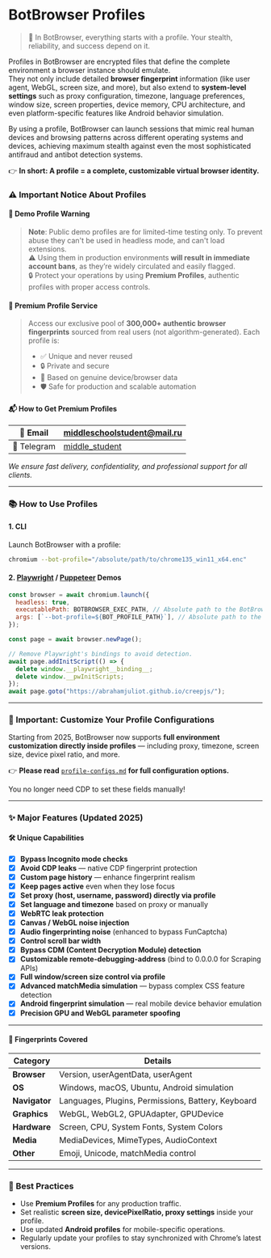 # BotBrowser Profiles

> 📢 In BotBrowser, everything starts with a profile. Your stealth, reliability, and success depend on it.

Profiles in BotBrowser are encrypted files that define the complete environment a browser instance should emulate.  
They not only include detailed **browser fingerprint** information (like user agent, WebGL, screen size, and more), but also extend to **system-level settings** such as proxy configuration, timezone, language preferences, window size, screen properties, device memory, CPU architecture, and even platform-specific features like Android behavior simulation.  

By using a profile, BotBrowser can launch sessions that mimic real human devices and browsing patterns across different operating systems and devices, achieving maximum stealth against even the most sophisticated antifraud and antibot detection systems.

👉 **In short: A profile = a complete, customizable virtual browser identity.**

### ⚠️ Important Notice About Profiles

#### 🚨 Demo Profile Warning
> **Note**: Public demo profiles are for limited-time testing only. To prevent abuse they can't be used in headless mode, and can't load extensions.  
> ⚠️ Using them in production environments **will result in immediate account bans**, as they’re widely circulated and easily flagged.  
>  🔒 Protect your operations by using **Premium Profiles**, authentic profiles with proper access controls.  

#### 🌟 Premium Profile Service
> Access our exclusive pool of **300,000+ authentic browser fingerprints** sourced from real users (not algorithm-generated). Each profile is:
> - ✅ Unique and never reused
> - 🔒 Private and secure
> - 👤 Based on genuine device/browser data
> - 🛡️ Safe for production and scalable automation

#### 📬 How to Get Premium Profiles
| 📧 Email | [middleschoolstudent@mail.ru](mailto:middleschoolstudent@mail.ru) |
|----------|-----------------------------------------------------------|
| 📱 Telegram | [middle_student](https://t.me/middle_student) |

*We ensure fast delivery, confidentiality, and professional support for all clients.*

---

### 📚 How to Use Profiles

#### 1. CLI

Launch BotBrowser with a profile:

```bash
chromium --bot-profile="/absolute/path/to/chrome135_win11_x64.enc"
```

#### 2. [Playwright](demo/playwright) / [Puppeteer](demo/puppeteer) Demos

```javascript
const browser = await chromium.launch({
  headless: true,
  executablePath: BOTBROWSER_EXEC_PATH, // Absolute path to the BotBrowser executable
  args: [`--bot-profile=${BOT_PROFILE_PATH}`], // Absolute path to the bot profile
});

const page = await browser.newPage();

// Remove Playwright's bindings to avoid detection.
await page.addInitScript(() => {
  delete window.__playwright__binding__;
  delete window.__pwInitScripts;
});
await page.goto("https://abrahamjuliot.github.io/creepjs/");
```


---

### 📖 Important: Customize Your Profile Configurations

Starting from 2025, BotBrowser now supports **full environment customization directly inside profiles** — including proxy, timezone, screen size, device pixel ratio, and more.

👉 **Please read** [`profile-configs.md`](https://github.com/MiddleSchoolStudent/BotBrowser/blob/main/profiles/profile-configs.md) **for full configuration options.**

You no longer need CDP to set these fields manually!

---

### ✨ Major Features (Updated 2025)

#### 🛠️ Unique Capabilities

- [x] **Bypass Incognito mode checks**
- [x] **Avoid CDP leaks** — native CDP fingerprint protection
- [x] **Custom page history** — enhance fingerprint realism
- [x] **Keep pages active** even when they lose focus
- [x] **Set proxy (host, username, password) directly via profile**
- [x] **Set language and timezone** based on proxy or manually
- [x] **WebRTC leak protection**
- [x] **Canvas / WebGL noise injection**
- [x] **Audio fingerprinting noise** (enhanced to bypass FunCaptcha)
- [x] **Control scroll bar width**
- [x] **Bypass CDM (Content Decryption Module) detection**
- [x] **Customizable remote-debugging-address** (bind to 0.0.0.0 for Scraping APIs)
- [x] **Full window/screen size control via profile**
- [x] **Advanced matchMedia simulation** — bypass complex CSS feature detection
- [x] **Android fingerprint simulation** — real mobile device behavior emulation
- [x] **Precision GPU and WebGL parameter spoofing**

---

#### 🧐 Fingerprints Covered

| Category        | Details |
|-----------------|---------|
| **Browser**     | Version, userAgentData, userAgent |
| **OS**          | Windows, macOS, Ubuntu, Android simulation |
| **Navigator**   | Languages, Plugins, Permissions, Battery, Keyboard |
| **Graphics**    | WebGL, WebGL2, GPUAdapter, GPUDevice |
| **Hardware**    | Screen, CPU, System Fonts, System Colors |
| **Media**       | MediaDevices, MimeTypes, AudioContext |
| **Other**       | Emoji, Unicode, matchMedia control |

---

### 📌 Best Practices

- Use **Premium Profiles** for any production traffic.
- Set realistic **screen size, devicePixelRatio, proxy settings** inside your profile.
- Use updated **Android profiles** for mobile-specific operations.
- Regularly update your profiles to stay synchronized with Chrome’s latest versions.
